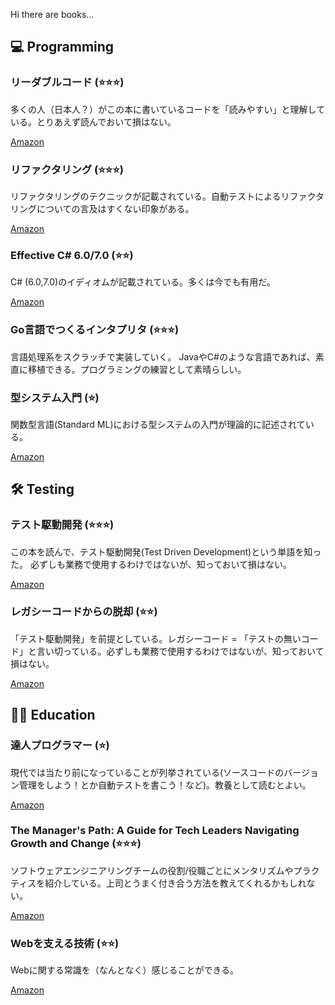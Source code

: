 Hi there are books...

## 💻 Programming

### リーダブルコード (⭐⭐⭐)

多くの人（日本人？）がこの本に書いているコードを「読みやすい」と理解している。とりあえず読んでおいて損はない。

[Amazon](https://www.amazon.co.jp/%E3%83%AA%E3%83%BC%E3%83%80%E3%83%96%E3%83%AB%E3%82%B3%E3%83%BC%E3%83%89-%E2%80%95%E3%82%88%E3%82%8A%E8%89%AF%E3%81%84%E3%82%B3%E3%83%BC%E3%83%89%E3%82%92%E6%9B%B8%E3%81%8F%E3%81%9F%E3%82%81%E3%81%AE%E3%82%B7%E3%83%B3%E3%83%97%E3%83%AB%E3%81%A7%E5%AE%9F%E8%B7%B5%E7%9A%84%E3%81%AA%E3%83%86%E3%82%AF%E3%83%8B%E3%83%83%E3%82%AF-Theory-practice-Boswell/dp/4873115655/ref=sr_1_1?__mk_ja_JP=%E3%82%AB%E3%82%BF%E3%82%AB%E3%83%8A&crid=35MAFQ0GV1BDH&keywords=%E3%83%AA%E3%83%BC%E3%83%80%E3%83%96%E3%83%AB%E3%82%B3%E3%83%BC%E3%83%89&qid=1665842067&qu=eyJxc2MiOiIxLjk1IiwicXNhIjoiMC43NiIsInFzcCI6IjAuODgifQ%3D%3D&sprefix=%E3%83%AA%E3%83%BC%E3%83%80%E3%83%96%E3%83%AB%E3%82%B3%E3%83%BC%E3%83%89%2Caps%2C195&sr=8-1)

### リファクタリング (⭐⭐⭐)

リファクタリングのテクニックが記載されている。自動テストによるリファクタリングについての言及はすくない印象がある。

[Amazon](https://www.amazon.co.jp/%E3%83%AA%E3%83%95%E3%82%A1%E3%82%AF%E3%82%BF%E3%83%AA%E3%83%B3%E3%82%B0-%E7%AC%AC2%E7%89%88-%E6%97%A2%E5%AD%98%E3%81%AE%E3%82%B3%E3%83%BC%E3%83%89%E3%82%92%E5%AE%89%E5%85%A8%E3%81%AB%E6%94%B9%E5%96%84%E3%81%99%E3%82%8B-OBJECT-TECHNOLOGY/dp/4274224546/ref=sr_1_1?__mk_ja_JP=%E3%82%AB%E3%82%BF%E3%82%AB%E3%83%8A&crid=28NKY75G71NLI&keywords=%E3%83%AA%E3%83%95%E3%82%A1%E3%82%AF%E3%82%BF%E3%83%AA%E3%83%B3%E3%82%B0&qid=1665850557&qu=eyJxc2MiOiIzLjMxIiwicXNhIjoiMi40MSIsInFzcCI6IjIuNTYifQ%3D%3D&s=books&sprefix=effective+c+6.0%2F7.0%2Cstripbooks%2C584&sr=1-1)

### Effective C# 6.0/7.0 (⭐⭐)

C# (6.0,7.0)のイディオムが記載されている。多くは今でも有用だ。

[Amazon](https://www.amazon.co.jp/Effective-C-6-0-7-0-BillWagner-ebook/dp/B07F9R3X87/ref=sr_1_1?__mk_ja_JP=%E3%82%AB%E3%82%BF%E3%82%AB%E3%83%8A&crid=216JX9CHFM2JK&keywords=Effective+C%23+6.0%2F7.0&qid=1665850535&qu=eyJxc2MiOiIxLjQzIiwicXNhIjoiMS4zMCIsInFzcCI6IjEuMzAifQ%3D%3D&s=books&sprefix=effective+c+6.0%2F7.0%2Cstripbooks%2C162&sr=1-1)

### Go言語でつくるインタプリタ (⭐⭐⭐)

言語処理系をスクラッチで実装していく。
JavaやC#のような言語であれば、素直に移植できる。プログラミングの練習として素晴らしい。

### 型システム入門 (⭐)

関数型言語(Standard ML)における型システムの入門が理論的に記述されている。

[Amazon](https://www.amazon.co.jp/%E5%9E%8B%E3%82%B7%E3%82%B9%E3%83%86%E3%83%A0%E5%85%A5%E9%96%80-%E3%83%97%E3%83%AD%E3%82%B0%E3%83%A9%E3%83%9F%E3%83%B3%E3%82%B0%E8%A8%80%E8%AA%9E%E3%81%A8%E5%9E%8B%E3%81%AE%E7%90%86%E8%AB%96-%EF%BC%A2%EF%BD%85%EF%BD%8E%EF%BD%8A%EF%BD%81%EF%BD%8D%EF%BD%89%EF%BD%8E%EF%BC%A3%EF%BC%8E%EF%BC%B0%EF%BD%89%EF%BD%85%EF%BD%92%EF%BD%83%EF%BD%85-ebook/dp/B07CBB69SS/ref=sr_1_1?__mk_ja_JP=%E3%82%AB%E3%82%BF%E3%82%AB%E3%83%8A&crid=2B7KWZYLXJTHR&keywords=%E5%9E%8B%E3%82%B7%E3%82%B9%E3%83%86%E3%83%A0%E5%85%A5%E9%96%80&qid=1665850494&qu=eyJxc2MiOiIwLjkxIiwicXNhIjoiMC41NiIsInFzcCI6IjAuNjEifQ%3D%3D&s=books&sprefix=%E5%9E%8B%E3%82%B7%E3%82%B9%E3%83%86%E3%83%A0%E5%85%A5%E9%96%80%2Cstripbooks%2C286&sr=1-1)

## 🛠️ Testing

### テスト駆動開発 (⭐⭐⭐)

この本を読んで、テスト駆動開発(Test Driven Development)という単語を知った。
必ずしも業務で使用するわけではないが、知っておいて損はない。

[Amazon](https://www.amazon.co.jp/%E3%83%86%E3%82%B9%E3%83%88%E9%A7%86%E5%8B%95%E9%96%8B%E7%99%BA-%EF%BC%AB%EF%BD%85%EF%BD%8E%EF%BD%94%EF%BC%A2%EF%BD%85%EF%BD%83%EF%BD%8B-ebook/dp/B077D2L69C/ref=sr_1_1?__mk_ja_JP=%E3%82%AB%E3%82%BF%E3%82%AB%E3%83%8A&crid=3883ND8OXTFAC&keywords=%E3%83%86%E3%82%B9%E3%83%88%E9%A7%86%E5%8B%95%E9%96%8B%E7%99%BA&qid=1665841971&qu=eyJxc2MiOiIyLjk3IiwicXNhIjoiMi4wNSIsInFzcCI6IjEuODYifQ%3D%3D&sprefix=%E3%83%86%E3%82%B9%E3%83%88%E9%A7%86%E5%8B%95%E9%96%8B%E7%99%BA%2Caps%2C395&sr=8-1)

### レガシーコードからの脱却 (⭐⭐)

「テスト駆動開発」を前提としている。レガシーコード = 「テストの無いコード」と言い切っている。必ずしも業務で使用するわけではないが、知っておいて損はない。

[Amazon](https://www.amazon.co.jp/%E3%83%AC%E3%82%AC%E3%82%B7%E3%83%BC%E3%82%B3%E3%83%BC%E3%83%89%E3%81%8B%E3%82%89%E3%81%AE%E8%84%B1%E5%8D%B4-%E2%80%95%E3%82%BD%E3%83%95%E3%83%88%E3%82%A6%E3%82%A7%E3%82%A2%E3%81%AE%E5%AF%BF%E5%91%BD%E3%82%92%E5%BB%B6%E3%81%B0%E3%81%97%E4%BE%A1%E5%80%A4%E3%82%92%E9%AB%98%E3%82%81%E3%82%8B9%E3%81%A4%E3%81%AE%E3%83%97%E3%83%A9%E3%82%AF%E3%83%86%E3%82%A3%E3%82%B9-David-Scott-Bernstein/dp/4873118867/ref=sr_1_1?__mk_ja_JP=%E3%82%AB%E3%82%BF%E3%82%AB%E3%83%8A&crid=2N11POK3RZXE1&keywords=%E3%83%AC%E3%82%AC%E3%82%B7%E3%83%BC%E3%82%B3%E3%83%BC%E3%83%89%E3%81%8B%E3%82%89%E3%81%AE%E8%84%B1%E5%8D%B4&qid=1665842530&qu=eyJxc2MiOiIxLjI4IiwicXNhIjoiMC42NyIsInFzcCI6IjAuNzUifQ%3D%3D&sprefix=%E3%83%AC%E3%82%AC%E3%82%B7%E3%83%BC%E3%82%B3%E3%83%BC%E3%83%89%E3%81%8B%E3%82%89%E3%81%AE%E8%84%B1%E5%8D%B4%2Caps%2C194&sr=8-1)

## 🧘‍♂️ Education

### 達人プログラマー (⭐)

現代では当たり前になっていることが列挙されている(ソースコードのバージョン管理をしよう！とか自動テストを書こう！など)。教養として読むとよい。

[Amazon](https://www.amazon.co.jp/%E9%81%94%E4%BA%BA%E3%83%97%E3%83%AD%E3%82%B0%E3%83%A9%E3%83%9E%E3%83%BC-%E2%80%95%E7%86%9F%E9%81%94%E3%81%AB%E5%90%91%E3%81%91%E3%81%9F%E3%81%82%E3%81%AA%E3%81%9F%E3%81%AE%E6%97%85%E2%80%95-%E7%AC%AC2%E7%89%88-David-Thomas-ebook/dp/B08T9BXSVD/ref=sr_1_1?__mk_ja_JP=%E3%82%AB%E3%82%BF%E3%82%AB%E3%83%8A&crid=9XQGO3QTM85G&keywords=%E9%81%94%E4%BA%BA%E3%83%97%E3%83%AD%E3%82%B0%E3%83%A9%E3%83%9E%E3%83%BC&qid=1665842477&qu=eyJxc2MiOiIyLjIxIiwicXNhIjoiMS42MSIsInFzcCI6IjEuMzQifQ%3D%3D&sprefix=%E9%81%94%E4%BA%BA%E3%83%97%E3%83%AD%E3%82%B0%E3%83%A9%E3%83%9E%E3%83%BC%2Caps%2C223&sr=8-1)


### The Manager's Path: A Guide for Tech Leaders Navigating Growth and Change (⭐⭐⭐)

ソフトウェアエンジニアリングチームの役割/役職ごとにメンタリズムやプラクティスを紹介している。上司とうまく付き合う方法を教えてくれるかもしれない。

[Amazon](https://www.amazon.co.jp/Managers-Path-Leaders-Navigating-English-ebook/dp/B06XP3GJ7F/ref=sr_1_1?__mk_ja_JP=%E3%82%AB%E3%82%BF%E3%82%AB%E3%83%8A&crid=3IDGR33QARELV&keywords=Manager+path&qid=1667834493&qu=eyJxc2MiOiIwLjc5IiwicXNhIjoiMS4wMCIsInFzcCI6IjEuMDAifQ%3D%3D&sprefix=manager+path%2Caps%2C208&sr=8-1)

### Webを支える技術 (⭐⭐)

Webに関する常識を（なんとなく）感じることができる。

[Amazon](https://www.amazon.co.jp/Web%E3%82%92%E6%94%AF%E3%81%88%E3%82%8B%E6%8A%80%E8%A1%93-HTTP%EF%BC%8CURI%EF%BC%8CHTML%EF%BC%8C%E3%81%9D%E3%81%97%E3%81%A6REST-WEB-PRESS-plus-ebook/dp/B07JK7FZH2/ref=sr_1_1?__mk_ja_JP=%E3%82%AB%E3%82%BF%E3%82%AB%E3%83%8A&crid=MO7700JBGX9R&keywords=Web%E3%82%92%E6%94%AF%E3%81%88%E3%82%8B%E6%8A%80%E8%A1%93&qid=1665842395&qu=eyJxc2MiOiIxLjY3IiwicXNhIjoiMS4xMCIsInFzcCI6IjEuMTEifQ%3D%3D&sprefix=web%E3%82%92%E6%94%AF%E3%81%88%E3%82%8B%E6%8A%80%E8%A1%93%2Caps%2C185&sr=8-1)
